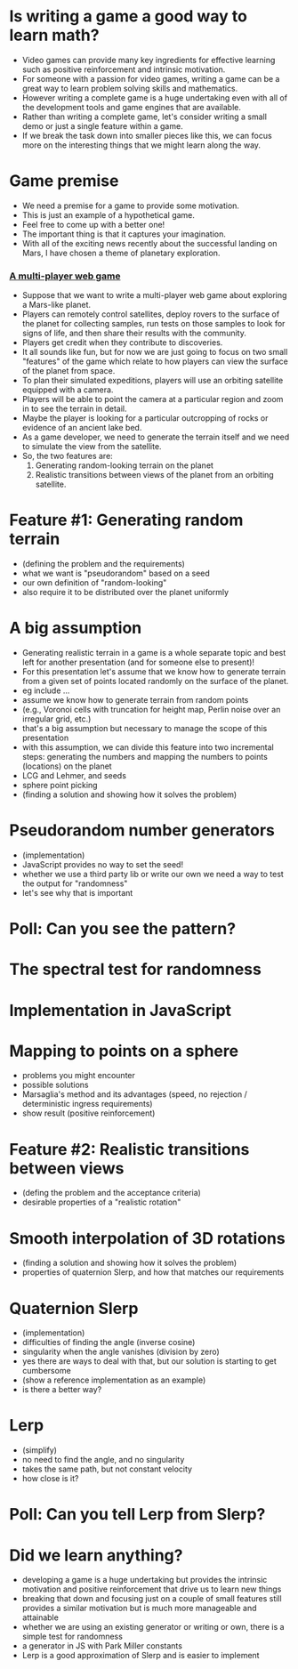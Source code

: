 # Is writing a game a good way to learn math?

- Video games can provide many key ingredients
  for effective learning
  such as positive reinforcement
  and intrinsic motivation.
- For someone with a passion for video games,
  writing a game can be a great way
  to learn problem solving skills
  and mathematics.
- However writing a complete game
  is a huge undertaking
  even with all of the development tools
  and game engines
  that are available.
- Rather than writing a complete game,
  let's consider writing a small demo
  or just a single feature within a game.
- If we break the task down into smaller pieces like this,
  we can focus more on the interesting things
  that we might learn along the way.

# Game premise

- We need a premise for a game
  to provide some motivation.
- This is just an example
  of a hypothetical game.
- Feel free to come up with a better one!
- The important thing is that it captures your imagination.
- With all of the exciting news recently
  about the successful landing on Mars,
  I have chosen a theme
  of planetary exploration.

### [A multi-player web game](./rover.png)

- Suppose that we want to write a multi-player web game
  about exploring a Mars-like planet.
- Players can remotely control satellites,
  deploy rovers to the surface of the planet
  for collecting samples,
  run tests on those samples
  to look for signs of life,
  and then share their results
  with the community.
- Players get credit when they contribute to discoveries.
- It all sounds like fun,
  but for now we are just going to focus
  on two small "features" of the game
  which relate to how players
  can view the surface of the planet from space.
- To plan their simulated expeditions,
  players will use an orbiting satellite
  equipped with a camera.
- Players will be able to point the camera
  at a particular region and zoom in
  to see the terrain in detail.
- Maybe the player is looking for a particular
  outcropping of rocks
  or evidence of an ancient lake bed.
- As a game developer,
  we need to generate the terrain itself
  and we need to simulate the view from the satellite.
- So, the two features are:
  1. Generating random-looking terrain on the planet
  1. Realistic transitions between views
     of the planet from an orbiting satellite.

# Feature #1: Generating random terrain

- (defining the problem and the requirements)
- what we want is "pseudorandom" based on a seed
- our own definition of "random-looking"
- also require it to be distributed over the planet uniformly

# A big assumption

- Generating realistic terrain in a game
  is a whole separate topic
  and best left for another presentation
  (and for someone else to present)!
- For this presentation
  let's assume that we know how to generate terrain
  from a given set of points located randomly
  on the surface of the planet.
- eg include ...
- assume we know how to generate terrain from random points
- (e.g., Voronoi cells with truncation for height map,
  Perlin noise over an irregular grid, etc.)
- that's a big assumption but necessary to manage the
  scope of this presentation
- with this assumption, we can divide this feature
  into two incremental steps: generating the numbers
  and mapping the numbers to points (locations) on the planet
- LCG and Lehmer, and seeds
- sphere point picking
- (finding a solution and showing how it solves the problem)

# Pseudorandom number generators

- (implementation)
- JavaScript provides no way to set the seed!
- whether we use a third party lib or write our own
  we need a way to test the output for "randomness"
- let's see why that is important

# Poll: Can you see the pattern?

# The spectral test for randomness

# Implementation in JavaScript

# Mapping to points on a sphere

- problems you might encounter
- possible solutions
- Marsaglia's method and its advantages (speed, no rejection / deterministic ingress requirements)
- show result (positive reinforcement)

# Feature #2: Realistic transitions between views

- (defing the problem and the acceptance criteria)
- desirable properties of a "realistic rotation"

# Smooth interpolation of 3D rotations

- (finding a solution and showing how it solves the problem)
- properties of quaternion Slerp, and how that matches our requirements

# Quaternion Slerp

- (implementation)
- difficulties of finding the angle (inverse cosine)
- singularity when the angle vanishes (division by zero)
- yes there are ways to deal with that, but our solution is starting to get cumbersome
- (show a reference implementation as an example)
- is there a better way?

# Lerp

- (simplify)
- no need to find the angle, and no singularity
- takes the same path, but not constant velocity
- how close is it?

# Poll: Can you tell Lerp from Slerp?

# Did we learn anything?

- developing a game is a huge undertaking
  but provides the intrinsic motivation and positive reinforcement
  that drive us to learn new things
- breaking that down and focusing just on a couple of small features
  still provides a similar motivation
  but is much more manageable and attainable
- whether we are using an existing generator or writing or own,
  there is a simple test for randomness
- a generator in JS with Park Miller constants
- Lerp is a good approximation of Slerp
  and is easier to implement
